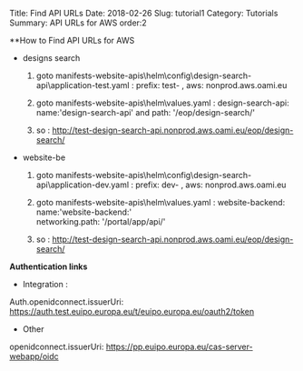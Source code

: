 Title: Find API URLs
Date: 2018-02-26
Slug: tutorial1
Category: Tutorials
Summary: API URLs for AWS
order:2

**How to Find API URLs for AWS 

- designs search

	1. goto manifests-website-apis\helm\config\design-search-api\application-test.yaml : prefix: test- , aws: nonprod.aws.oami.eu

	2. goto manifests-website-apis\helm\values.yaml : design-search-api: name:'design-search-api' and path: '/eop/design-search/'

	3. so : http://test-design-search-api.nonprod.aws.oami.eu/eop/design-search/

- website-be

	1. goto manifests-website-apis\helm\config\design-search-api\application-dev.yaml : prefix: dev- , aws: nonprod.aws.oami.eu

	2. goto manifests-website-apis\helm\values.yaml : 
		website-backend:  
			name:'website-backend:'  
			networking.path: '/portal/app/api/'

	3. so : http://test-design-search-api.nonprod.aws.oami.eu/eop/design-search/


**Authentication links**

- Integration : 

Auth.openidconnect.issuerUri: https://auth.test.euipo.europa.eu/t/euipo.europa.eu/oauth2/token

- Other

openidconnect.issuerUri: https://pp.euipo.europa.eu/cas-server-webapp/oidc